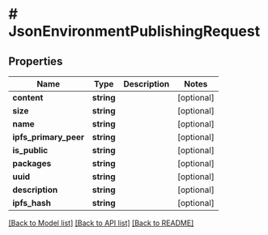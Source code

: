 # # JsonEnvironmentPublishingRequest

## Properties

Name | Type | Description | Notes
------------ | ------------- | ------------- | -------------
**content** | **string** |  | [optional]
**size** | **string** |  | [optional]
**name** | **string** |  | [optional]
**ipfs_primary_peer** | **string** |  | [optional]
**is_public** | **string** |  | [optional]
**packages** | **string** |  | [optional]
**uuid** | **string** |  | [optional]
**description** | **string** |  | [optional]
**ipfs_hash** | **string** |  | [optional]

[[Back to Model list]](../../README.md#models) [[Back to API list]](../../README.md#endpoints) [[Back to README]](../../README.md)
